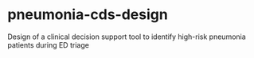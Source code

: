 # pneumonia-cds-design
Design of a clinical decision support tool to identify high-risk pneumonia patients during ED triage
